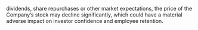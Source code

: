 dividends,  share  repurchases  or  other  market  expectations,  the  price  of  the  Company’s  stock  may  decline  significantly,  which
could have a material adverse impact on investor confidence and employee retention.
